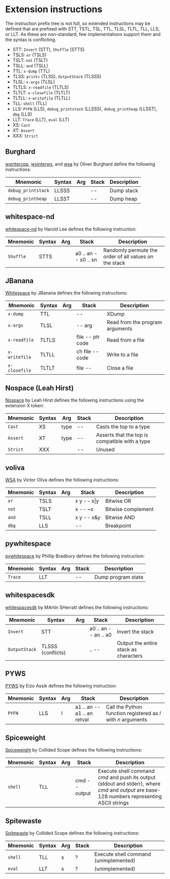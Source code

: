 # Extension instructions

The instruction prefix tree is not full, so extended instructions may be defined
that are prefixed with STT, TSTL, TSL, TTL, TLSL, TLTL, TLL, LLS, or LLT. As
these are non-standard, few implementations support them and the syntax is
conflicting.

- STT: `Invert` (STT), `Shuffle` (STTS)
- TSLS: `or` (TSLS)
- TSLT: `not` (TSLT)
- TSLL: `and` (TSLL)
- TTL: `x-dump` (TTL)
- TLSS: `printc` (TLSS), `OutputStack` (TLSSS)
- TLSL: `x-args` (TLSL)
- TLTLS: `x-readfile` (TLTLS)
- TLTLT: `x-closefile` (TLTLT)
- TLTLL: `x-writefile` (TLTLL)
- TLL: `shell` (TLL)
- LLS: `PYFN` (LLS), `debug_printstack` (LLSSS), `debug_printheap` (LLSST),
  `dbg` (LLS)
- LLT: `Trace` (LLT), `eval` (LLT)
- XS: `Cast`
- XT: `Assert`
- XXX: `Strict`

## Burghard

[wsintercpp](https://github.com/wspace/burghard-wsintercpp), [wsinterws](https://github.com/wspace/burghard-wsinterws),
and [wsa](https://github.com/wspace/burghard-wsa) by Oliver Burghard define the
following instructions:

| Mnemonic           | Syntax | Arg | Stack | Description |
| ------------------ | ------ | --- | ----- | ----------- |
| `debug_printstack` | LLSSS  |     | --    | Dump stack  |
| `debug_printheap`  | LLSST  |     | --    | Dump heap   |

## whitespace-nd

[whitespace-nd](https://github.com/haroldl/whitespace-nd) by Harold Lee defines
the following instruction:

| Mnemonic  | Syntax | Arg | Stack                | Description                                           |
| --------- | ------ | --- | -------------------- | ----------------------------------------------------- |
| `Shuffle` | STTS   |     | a0 .. an -- s0 .. sn | Randomly permute the order of all values on the stack |

## JBanana

[Whitespace](https://codeberg.org/JBanana/whitespace) by JBanana defines the
following instructions:

| Mnemonic      | Syntax | Arg | Stack            | Description                     |
| ------------- | ------ | --- | ---------------- | ------------------------------- |
| `x-dump`      | TTL    |     | --               | XDump                           |
| `x-args`      | TLSL   |     | -- arg           | Read from the program arguments |
| `x-readfile`  | TLTLS  |     | file -- ptr code | Read from a file                |
| `x-writefile` | TLTLL  |     | ch file -- code  | Write to a file                 |
| `x-closefile` | TLTLT  |     | file --          | Close a file                    |

## Nospace (Leah Hirst)

[Nospace](https://github.com/LeahHirst/nospace) by Leah Hirst defines the
following instructions using the extension X token:

| Mnemonic | Syntax | Arg  | Stack | Description                                    |
| -------- | ------ | ---- | ----- | ---------------------------------------------- |
| `Cast`   | XS     | type | --    | Casts the top to a type                        |
| `Assert` | XT     | type | --    | Asserts that the top is compatible with a type |
| `Strict` | XXX    |      | --    | Unused                                         |

## voliva

[WSA](https://github.com/voliva/wsa) by Victor Oliva defines the following
instructions:

| Mnemonic | Syntax | Arg | Stack       | Description                     |
| -------- | ------ | --- | ----------- | ------------------------------- |
| `or`     | TSLS   |     | x y -- x\|y | Bitwise OR                      |
| `not`    | TSLT   |     | x -- ~x     | Bitwise complement              |
| `and`    | TSLL   |     | x y -- x&y  | Bitwise AND                     |
| `dbg`    | LLS    |     | --          | Breakpoint                      |

## pywhitespace

[pywhitespace](https://github.com/wspace/phlip-pywhitespace) by Phillip Bradbury
defines the following instruction:

| Mnemonic | Syntax | Arg | Stack | Description        |
| -------- | ------ | --- | ----- | ------------------ |
| `Trace`  | LLT    |     | --    | Dump program state |

## whitespacesdk

[whitespacesdk](https://github.com/wspace/mash-whitespacesdk) by MArtin SHerratt
defines the following instructions:

| Mnemonic      | Syntax            | Arg | Stack                | Description                           |
| ------------- | ----------------- | --- | -------------------- | ------------------------------------- |
| `Invert`      | STT               |     | a0 .. an -- an .. a0 | Invert the stack                      |
| `OutputStack` | TLSSS (conflicts) |     | .. --                | Output the entire stack as characters |

## PYWS

[PYWS](https://github.com/EizoAssik/pyws) by Eizo Assik defines the following
instruction:

| Mnemonic | Syntax | Arg | Stack                       | Description                                                   |
| -------- | ------ | --- | --------------------------- | ------------------------------------------------------------- |
| `PYFN`   | LLS    | l   | a1 .. an -- a1 .. an retval | Call the Python function registered as *l* with *n* arguments |

## Spiceweight

[Spiceweight](https://github.com/collidedscope/spiceweight) by Collided Scope
defines the following instructions:

| Mnemonic | Syntax | Arg | Stack         | Description                                                                                                                                   |
| -------- | ------ | --- | ------------- | --------------------------------------------------------------------------------------------------------------------------------------------- |
| `shell`  | TLL    |     | cmd -- output | Execute shell command *cmd* and push its output (stdout and stderr), where *cmd* and *output* are base-128 numbers representing ASCII strings |

## Spitewaste

[Spitewaste](https://github.com/collidedscope/spitewaste) by Collided Scope
defines the following instructions:

| Mnemonic | Syntax | Arg | Stack | Description                           |
| -------- | ------ | --- | ----- | ------------------------------------- |
| `shell`  | TLL    | s   | ?     | Execute shell command (unimplemented) |
| `eval`   | LLT    | s   | ?     | (unimplemented)                       |
